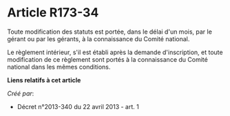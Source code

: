 # Article R173-34

Toute modification des statuts est portée, dans le délai d'un mois, par le gérant ou par les gérants, à la connaissance du
Comité national. 

Le règlement intérieur, s'il est établi après la demande d'inscription, et toute modification de ce règlement sont portés à
la connaissance du Comité national dans les mêmes conditions.

**Liens relatifs à cet article**

_Créé par_:

  - Décret n°2013-340 du 22 avril 2013 - art. 1
